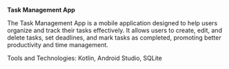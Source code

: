 **Task Management App**

The Task Management App is a mobile application designed to help users organize and track their tasks effectively. It allows users to create, edit, and delete tasks, set deadlines, and mark tasks as completed, promoting better productivity and time management.

Tools and Technologies: Kotlin, Android Studio, SQLite
